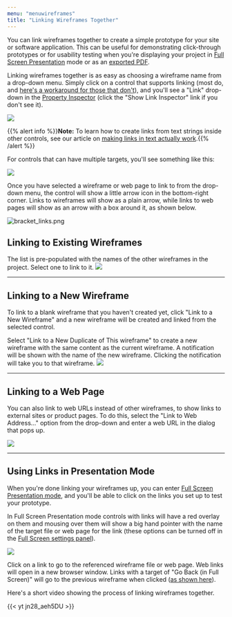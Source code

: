 ```yaml
---
menu: "menuwireframes"
title: "Linking Wireframes Together"
---
```


You can link wireframes together to create a simple prototype for your site or software application. This can be useful for demonstrating click-through prototypes or for usability testing when you're displaying your project in [Full Screen Presentation](../fullscreen/) mode or as an [exported PDF](../exporting/#exporting-to-pdf).

Linking wireframes together is as easy as choosing a wireframe name from a drop-down menu. Simply click on a control that supports linking (most do, and [here's a workaround for those that don't](https://support.balsamiq.com/tutorials/hotareas/)), and you'll see a "Link" drop-down in the [Property Inspector](../overview/#the-properties-panel) (click the "Show Link Inspector" link if you don't see it).

![](//media.balsamiq.com/img/support/docs/bw/link_inspector.png)

{{% alert info %}}**Note:** To learn how to create links from text strings inside other controls, see our article on [making links in text actually work](../editing-controls/#making-links-in-text-actually-work).{{% /alert %}}

For controls that can have multiple targets, you'll see something like this:

![](//media.balsamiq.com/img/support/docs/m4d/b3/link_inspector_multi.png)

Once you have selected a wireframe or web page to link to from the drop-down menu, the control will show a little arrow icon in the bottom-right corner. Links to wireframes will show as a plain arrow, while links to web pages will show as an arrow with a box around it, as shown below.

![bracket_links.png](//media.balsamiq.com/img/support/docs/bw/bracket_links.png)


## Linking to Existing Wireframes

The list is pre-populated with the names of the other wireframes in the project. Select one to link to it.
![](//media.balsamiq.com/img/support/docs/bw/linktoexistingwireframe.png)

---

## Linking to a New Wireframe

To link to a blank wireframe that you haven't created yet, click "Link to a New Wireframe" and a new wireframe will be created and linked from the selected control.  

Select "Link to a New Duplicate of This wireframe" to create a new wireframe with the same content as the current wireframe. A notification will be shown with the name of the new wireframe. Clicking the notification will take you to that wireframe.
![](//media.balsamiq.com/img/support/docs/bw/linktonewwireframe.png)

---

## Linking to a Web Page

You can also link to web URLs instead of other wireframes, to show links to external sites or product pages. To do this, select the "Link to Web Address..." option from the drop-down and enter a web URL in the dialog that pops up.

![](//media.balsamiq.com/img/support/docs/bw/linktourl.png)

---
## Using Links in Presentation Mode

When you're done linking your wireframes up, you can enter [Full Screen Presentation mode](../fullscreen/), and you'll be able to click on the links you set up to test your prototype.

In Full Screen Presentation mode controls with links will have a red overlay on them and mousing over them will show a big hand pointer with the name of the target file or web page for the link (these options can be turned off in the [Full Screen settings panel](../fullscreen/#settings)).

![](//media.balsamiq.com/img/support/docs/m4d/b3/bighand.png)

Click on a link to go to the referenced wireframe file or web page. Web links will open in a new browser window. Links with a target of "Go Back (in Full Screen)" will go to the previous wireframe when clicked ([as shown here](https://www.youtube.com/watch?v=dY6eqvFiR6U)).

Here's a short video showing the process of linking wireframes together.

{{< yt jn28_aeh5DU >}}
